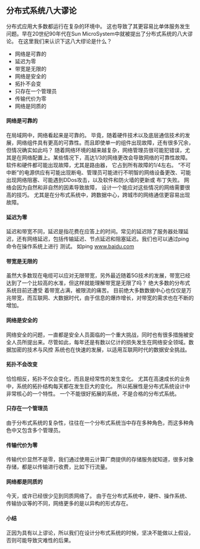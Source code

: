 ## 分布式系统八大谬论

分布式应用大多数都运行在复杂的环境中。 这也导致了其更容易比单体服务发生问题。早在20世纪90年代在Sun MicroSystem中就被提出了分布式系统的八大谬论。 
在这里我们来认识下这八大缪论是什么？
- 网络是可靠的
- 延迟为零
- 带宽是无限的
- 网络是安全的
- 拓扑不会变
- 只存在一个管理员
- 传输代价为零
- 网络是同质的

#### 网络是可靠的
在局域网中，网络看起来是可靠的。 毕竟，随着硬件技术以及底层通信技术的发展，网络组件具有更高的可靠性。而且即使单一的组件出现故障，还有很多冗余，但情况确实如此吗？
随着网络环境的越来越复杂，网络管理员很可能犯错误，尤其是在网络配置上。某些情况下，高达1/3的网络更改会导致网络的可靠性故障。软件和硬件都可能出现故障，尤其是路由器，
它占到所有故障的1/4左右。 “不可中断”的电源供应有可能出现断电、管理员可能进行不明智的网络设备更改、可能出现网络阻塞、可能遇到DDos攻击，以及软件和防火墙的更新或
布丁失败。 网络会因为自然和非自然的因素导致故障， 设计一个能应对这些情况的网络需要很高的技巧。 尤其是在分布式系统中，跨数据中心，跨城市的网络通信更容易出现故障。

#### 延迟为零
延迟和带宽不同，延迟是指花费在应答上的时间。常见的延迟除了服务器处理延迟，还有网络延迟，包括传输延迟、节点延迟和阻塞延迟。我们也可以通过ping命令在操作系统上进行
测试。 如ping www.baidu.com

#### 带宽是无限的
虽然大多数现在电缆可以应对无限带宽，另外最近随着5G技术的发展，带宽已经达到了一个比较高的水准，但这样就能理解带宽是无限了吗？ 绝大多数的分布式系统目前还遭受
着带宽占满，被限流的痛苦。 目前绝大多数数据中心也仅仅是万兆带宽，而互联网、大数据时代，由于信息的爆炸增长，对带宽的需求也在不断的增加。

#### 网络是安全的
网络安全的问题，一直都是安全人员面临的一个重大挑战，同时也有很多措施被安全人员所提出来。尽管如此，每年还是有数以亿计的损失发生在网络安全领域。数据加密的技术与风控
系统也在快速的发展，以适用互联网时代的数据安全挑战。 

#### 拓扑不会改变
恰恰相反，拓扑不仅会变化，而且是经常性的发生变化。 尤其在高速成长的业务中，系统的拓扑结构每天都在发生巨大的变化。 所以拓展性是分布式系统设计中非常核心的一个特性。
一个不能很好拓展的系统，不是合格的分布式系统。

#### 只存在一个管理员
由于分布式系统的复杂性，往往在一个分布式系统当中存在多种角色，而这多种角色中又包含多个管理员。

#### 传输代价为零
传输代价显然不是零，我们通过使用云计算厂商提供的存储服务就知道，很多对象存储，都是以传输进行收费，比如下行流量。

#### 网络都是同质的
今天，或许已经很少见到同质网络了。 由于在分布式系统中，硬件、操作系统、传输协议等的不同，网络更多的是以异构的形式存在。

#### 小结
正因为具有以上谬论，所以我们在设计分布式系统的时候，坚决不能做以上假设，否则可能导致灾难性的后果。
